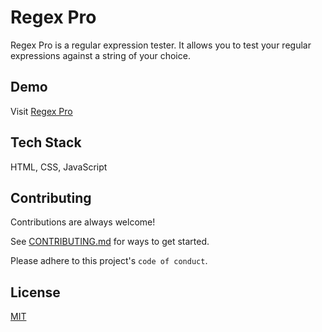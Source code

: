 # Regex Pro

Regex Pro is a regular expression tester. It allows you to test your regular expressions against a string of your choice. 

## Demo

Visit [Regex Pro](https://hammadsaedi.github.io/regex-pro/)

## Tech Stack

HTML, CSS, JavaScript

## Contributing

Contributions are always welcome!

See [CONTRIBUTING.md](CONTRIBUTING.md) for ways to get started.

Please adhere to this project's `code of conduct`.

## License

[MIT](https://choosealicense.com/licenses/mit/)
